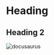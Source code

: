 # Heading
## Heading 2

![docusaurus](https://github.com/Nollins/skills-communicate-using-markdown/assets/34612566/85fa4eb4-115d-4836-863b-8069a1680e1d)
